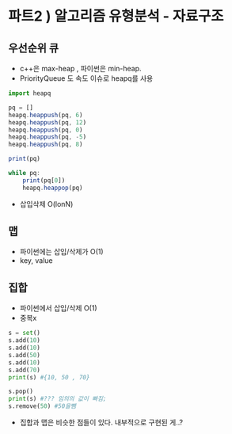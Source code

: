 # 파트2 ) 알고리즘 유형분석 - 자료구조

## 우선순위 큐

- c++은 max-heap , 파이썬은 min-heap.
- PriorityQueue 도 속도 이슈로 heapq를 사용



```jsx
import heapq

pq = []
heapq.heappush(pq, 6)
heapq.heappush(pq, 12)
heapq.heappush(pq, 0)
heapq.heappush(pq, -5)
heapq.heappush(pq, 8)

print(pq)

while pq:
    print(pq[0])
    heapq.heappop(pq)
```

- 삽입삭제 O(lonN)

## 맵

- 파이썬에는 삽입/삭제가 O(1)
- key, value
    

## 집합

- 파이썬에서 삽입/삭제 O(1)
- 중복x

```python
s = set()
s.add(10)
s.add(10)
s.add(50)
s.add(10)
s.add(70)
print(s) #{10, 50 , 70}

s.pop()
print(s) #??? 임의의 값이 빠짐; 
s.remove(50) #50을뺌 
```

- 집합과 맵은 비슷한 점들이 있다. 내부적으로 구현된 게..?
